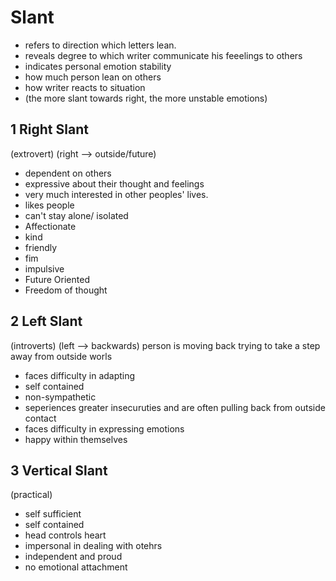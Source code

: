 # Slant
- refers to direction which letters lean.
- reveals degree to which writer communicate his feeelings to others
- indicates personal emotion stability
- how much person lean on others
- how writer reacts to situation
- (the more slant towards right, the more unstable emotions)

## 1 Right Slant
(extrovert) (right --> outside/future)
- dependent on others
- expressive about their thought and feelings
- very much interested in other peoples' lives.
- likes people
- can't stay alone/ isolated
- Affectionate
- kind
- friendly
- fim
- impulsive
- Future Oriented
- Freedom of thought

## 2 Left Slant
(introverts) (left --> backwards)
person is moving back
trying to take a step away from outside worls

- faces difficulty in adapting
- self contained
- non-sympathetic
- seperiences greater insecuruties and are often pulling back from outside contact
- faces difficulty in expressing emotions
- happy within themselves

## 3 Vertical Slant
(practical)
- self sufficient
- self contained
- head controls heart
- impersonal in dealing with otehrs
- independent and proud
- no emotional attachment

